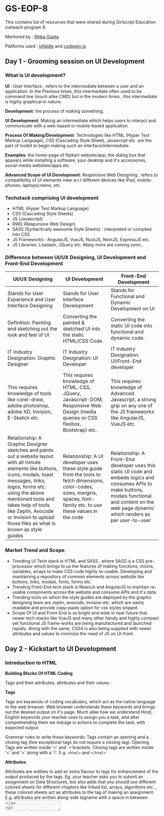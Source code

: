 # GS-EOP-8
This contains list of resources that were shared during Girlscript Education outreach program 8.

Mentored by : [Ritika Gupta](https://www.linkedin.com/in/gritika1906/)

Platforms used : [jsfiddle](https://jsfiddle.net/) and [codepen.io](https://codepen.io/collection/AQPkmq )

## Day 1 - Grooming session on UI Development

### What is UI development?

**UI** : User Interface , refers to the intermediate between a user and an application. In the Previous times, this intermediate often used to be command line (much
alike CMD) but in the modern times , this intermediate is highly graphical in nature.

**Development**: the process of making something.

**UI Development**: Making an intermediate which helps users to interact and communicate with a web-based or mobile-based application.

**Process Of Making/Development**: Technologies like HTML (Hyper Text Markup Language), CSS (Cascading Style Sheet), Javascript etc. are the part of toolkit to begin making such an interface/intermediate.

**Examples**: the home-page of flipkart webiste/app, the dialog box that appears while installing a software, your desktop and it's accessories, social-media webistes/apps etc.

**Advanced Scope of UI Development**: Responsive Web Designing , refers to compatibility of UI elements view w.r.t different devices like IPad, mobile-phones, laptopscreens, etc.

### Techstack comprising UI development

* HTML (Hyper Text Markup Language)
* CSS (Cascading Style Sheets)
* JS (Javascript)
* RWD (Responsive Web Design)
* SASS (Syntactically awesome Style Sheets) : interpreted or compiled into CSS
* JS Frameworks : AngularJS, VueJS, NuxtJS, NextJS, ExpressJS etc.
* JS Libraries: Loadash, JQuery etc.
Many more are coming soon...

### Difference between UI/UX Designing, UI Development and Front-End Development

UI/UX Designing | UI Development |  Front-End Development
--- | --- | ---
Stands for User Experience and User Interface Designing |Stands for User Interface Development | Stands for Functional and Dynamic Development on UI
Definition: Painting and sketching out the look and feel of UI | Converting the painted & sketched UI into the static HTML/CSS Code. | Converting the static UI code into functional and dynamic code.
IT Industry Designation: Graphic Designer | IT Industry Designation: UI Developer | IT Industry Designation: UI/Front-End developer
This requires knowledge of tools like corel-draw, adobe photoshop, adobe XD, Invision, E-Sketch etc. | This requires knowledge of HTML, CSS, JQuery, Javascript-DOM, Responsive Web Design (media queries or CSS flexbox, Bootstrap) etc. | This requires knowledge of Advanced Javascript, a strong grip on any one of the JS frameworks like AngularJS, VueJS etc.
Relationship: A Graphic Designer sketches and paints out a website layout with all minute elements like buttons, icons, modals, toast messages, links, logos, forms etc. using the above mentioned tools and takes help of tools like Zeplin, Avocode or Invision to upload those files as what is known as style guides | Relationship: A UI developer uses these style guide from the tools to fetch dimensions, color-codes, sizes, margins, spaces, font-family etc. to use these values in the code | Relationship: A Front-End developer uses this static UI code and embeds logics and consumes APIs to make buttons, modals functional and content on the web page dynamic which renders as per user-to-user

### Market Trend and Scope

* Trending UI Tech stack is HTML and SASS , where SASS is a CSS pre-processor which brings to us the features of making functions, mixins, variables, arrays to make CSS code highly re-usable. Developing and maintaining a repository of common elements across website like buttons, links, modals, fonts, forms etc.
* Trending Front-End tech stack is ReactJs and AngularJS to maintain re-usable components across the website and consume APIs and it's data.
* Trending tools on which the style guides are deployed by the graphic designing team are zeplin, avocode, invision etc. which are easily readable and provide copy-paste option for css styles snippet.
* Scope Of UI and Front-End is so bright and wide in near future that newer tech stacks like VueJS and many other handy and highly compact yet functional JS frame-works are being manufactured and launched rapidly. Along with the same, CSS4 is also being supplied with newer attributes and values to minimize the need of JS on UI-front.

## Day 2 - Kickstart to UI Development

### Introduction to HTML

**Building Blocks Of HTML Coding**

Tags and their attributes; attributes and their values.

**Tags**

Tags are keywords of coding vocabulary, which act as the native language to the web browser. Web browser understands these keywords and brings out the desired output on
it's page. Much alike how we understand Hindi, English keywords your teacher uses to assign you a task, and after comprehending them we indulge in actions to complete the
task, with expected output. 

Grammar rules to write these keywords: Tags contain an opening and a closing tag (few exceptional tags do not require a closing tag). Opening Tags are written inside '<' and '>'brackets. Closing tags are written inside '<' and '>' along with a '/'. E.g. ```<html>``` and ```</html>```

**Attributes**

Attributes are entities to add an extra flavour to tags for enhancement of the output
produced by the tags. Eg. your teacher asks you to submit an assignment on Data
Structures, but also adds that you should use different colored sheets for different
chapters like linked list, arrays, algorithms etc. , these colored sheets act as attributes to
the tag of making an assignment.
E.g. attributes are written along-side tagname with a space in between <textarea
disabled>

**Values**

Values are, what type of enhancements do we need to embed to our output. For an instance, teacher has told you to use colored sheets for different chapters but what
colors you will choose to make the assignment forms the part of values to attributes.E.g. values are written after attribute name with an = in between and inside quotes " or '
`<textarea disabled="true">`
  
**Typography Tags**

* `<p></p> `: This is a paragraph tag used to code text type of content for the web browser.
* `<label></label>` : This is a label tag used to code text type of content, especially the descriptions for the form fields, for the web browser.
* `<h1></h1>` to `<h6></h6>` : This is a paragraph tag used to code text type of content, especially the headings and sub headings, for the web browser.
* `<span></span>` : This is a tag used to code text type of content, inline in nature, for the web browser.
* `<i></i>` or `<em></em>` : This is an italics/emphasis tag used to format the syle of content, making it appear italicized in nature. This also forms a part of formatting tags. Both the tags visually appear to have same effect on the browser but for website translating speech programs, the tone of text changes for 'em' tag.
* `<b></b>` and `<strong></strong>` : This is a bold tag used to format the style of content, making it appear bold in nature. This also forms a part of formatting tags. Both the tags visually appear to have same effect on the browser but for website translating speech programs, the tone of text changes for 'strong' tag.
* `<u></u>` : This is an underline tag used to format the style of content, making it appear underlined in nature. This also forms a part of formatting tags.
* `<mark></mark> `: This is a mark tag used to format the style of content, making it appear highlighted in nature. This also forms a part of formatting tags.

**Semantic Tags**

* `<header></header>` : This is a header tag used to wrap structure of header, for any webpage/website.
* `<footer></footer>` : This is a footer tag used to wrap structure of header, for any webpage/website.
* `<section></section>` : This is a section tag used to wrap sections of the webpage/webiste apart from header or footer.
* `<article></article>` : This is an article tag used to wrap textual content of the webpage/website.
* `<aside></aside>` : This is an aside tag used to wrap content aligned to corners of the webpage/website.
* `<main></main>` : This is a main tag used to wrap content of specific and relevant importance for the webpage/website.
* `<thead></thead>` : This is a table head tag used to wrap content of a table headers.
* `<tbody></tbody>` : This is a table body tag used to wrap content of a table body.
* `<figure></figure>` and `<figcaption></figcaption>` : This is a figure tag used to wrap content of image media placed on a webpage/website, figcaption is a sub-tag to wrap caption of the image in it.

**Media Tags**

* `<img></img>` : This is an image tag, used to display image type media on the webpage/website. But this tag will not only work by mentioning it's tag name like other tags mentioned so far, it will require attributes to be guided with more information to perform desired function. The mandatory attribute with this tag name is "src" written as `<img src="path of the image file"></img>` E.g. `<img src="https://redzonekickboxing.com/wpcontent/uploads/2017/04/default-image-620x600.jpg"></img>`
* `<a></a>` : This is the anchor tag used to embed links to external webistes/webpages or to navigate between different pages of same website or to embed an email address to redirect in composing the mail etc. This tag alike 'img' tag too requires a mandatory attribute called 'href' written as `<a href="link to webiste/ link to page in this website/ move to an element on the same page/ mail">link text</a>` E.g. `<a href="#top">link text</a>`, E.g. `<a href="https://www.google.com/">link text</a>`E.g. `<a href="mailto: aashigupta1919@gmail.com">link text</a>`

**Form Related Tags**

* `<form></form>` : This is form tag that wraps all the elements which demands an input or action from the user interacting with the website/webpage.
* `<input>` : This is input tag and contains a mandatory attribute called 'type' to display it's nature and is used to render different types of form inputs like text, password, date, time, color, range, file, list etc. on the webpage/website.
* `<textarea></textarea>` : This is textarea tag, used to get an input of multiple lines of text, from the user on a webpage/website.
* `<select></select>` and `<option></option>` : This select tag allows a user to select from a list of options pre-available, fromt the webpage/website. The `<option></option>` tag is a crucial sub-tag of 'select' as inside this tag all the options are written which are to be made available for the user.
* `<datalist></datalist>` : This datalist tag acts as a text input taken from user and if the text string matches any of the available options, it shows the list of those
options to the user much alike a pre-fetch function. This tag operates both by subtag `<option></option>` and by parent tag `<input>` 

**Tag Attributes**

* **Global Attributes**: 'id', 'class', 'style', 'contenteditable', 'spellcheck', 'lang', 'title' 'data-\*' etc. These attributes are not tag-specific and may be used with any tag for tag enhancement.
    * **id**:This attribute assigns a unique id to an element which can be accessed either for styling purposes or for functional purposes. (** Remember 'id' attribute
value cannot be same for multiple elements and must contain a unique value)
    * **class**: This attribute assigns a value to an element which can be accessed either for styling purposes or for functional purposes. Typically, this attribute also
defines, as to which group of styles this element belongs to.
    * **style**: This attribute contains all the style properties and it's values to provide inline styles to the element.
    * **title**: This attribute is used to show a tooltip kind of information related to the element. Typically used to describe the purpose/content/function of an element in a summarized manner.
    * **contenteditable**: This attribute is used to define if content of tag/element can be edited or not via interface.
    
* **Form Input Attributes**: 'type' attribute has different values like "type='text'","type='password'", "type='file'", "type='email'", "type='date'". All these attributes help in obtaining input from the user and send across the server for manipulation.
    * **type='text'**: This attribute is used to obtain single line text input from user like name of the user, contact number, etc.
    * **type='password'**: This attribute is used to obtain single line hidden input from user like password etc.
    * **type='file'**: This attribute is used to obtain file input from user like uploading a resume file, uploading bill proofs etc.
    * **type='email'**: This attribute is used to obtain email input from user. This attribute automatically validates if the input value is in correct format of email or not.
    * **type='date'**: This attribute is used to obtain date input from user. This attribute automatically provides a calendar feature to the user to choose a date from.

And there is an exhaustive list of attributes for other tags.

### Difference between HTML4 and HTML5

HTML 4 | HTML 5
--- | --- 
Absence of Semantic Tags: only tags like \<div\>\<\/div\> | Semantic Tags like: \<article\>\<\/article\>,\<header\>\<\/header\>, \<footer\>\<\/footer\>,\<nav\>\<\/nav\>, \<figure\>\<\/figure\>, \<main\> \<\/main\> etc
Input types like 'text', 'password'etc. available for all purposes. | Input types like 'email', 'url', 'date' etc. have been introduced for wider usage.
Special form tags absent. | Special form tags like \<datalist\>\<\/datalist\>, \<output\>\<\/output\>, etc. have been introduced
Formatting Tags like : \<font\>\<\/font\>, \<big\>\<\/big\>, \<strike\>\<\/strike\>, \<center\>\<\/center\>, were present.| Formatting Tags like :\<font\>\<\/font\>, \<big\>\<\/big\>, \<strike\>\<\/strike\>, \<center\>\<\/center\>, have been removed (deprecated).
The input tag has limited set of attributes like 'id', 'class', 'style','type', 'name' etc. | The input tag has several highly dynamic attributes like 'pattern', 'autocomplete','min', 'max' etc 
\<ol\>\<\/ol\> tag has no attribute for reverse ordering. | \<ol\>\<\/ol\> tag has an attribute for reverse ordering called 'reversed'.
Limited set of global attributes available. | Special feature global attributes like: "spellcheck" , "contenteditable" etc. have been introduced.

And an exhaustive list of differences exist.
Please refer to the official W3 website to study in detail.

### HTML Code for practise

```javascript
HTML Code Practiced on JSFiddle for Tags and attributes
<html>
<head>
<style>
p{
 color: cyan;
}
</style>
</head>
<body>
<p id="para" class="paragraph" spellcheck="true" contenteditable="true" style="color: pink;">
My name is Ritika Gupta. This is my first web page developnt. I am practising tags and attributes through
this demo.
</p>
<h1>
This is my first heading
</h1>
<h2>
This is my second heading
</h2>
<h3>
This is my third heading
</h3>
<h4>
This is my fourth heading
</h4>
<h5>
This is my fifth heading
</h5>
<h6>
This is my sixth heading
</h6>
<code>This is my first code</code>
<i>This text is italicised</i>
<em>This text is italicised too</em>
<b>This text is bold</b>
<strong>This text is bold too</strong>
<span>This is a span tag</span>
<img src="https://www.litmus.com/wp-content/uploads/2020/04/fallback-strategies-for-interactiveemail.gif" title="this is an image"/>
<a href="https://jsfiddle.net/hstumLbe/3/">Take me to this link</a>
<a href="mailto: abc@gmail.com">Send Email</a>
<a href="#para" title="jumper" contenteditable="false">Take me to the top of page</a>
</body>
</html>
```

### Resources

* [HTML Learning from JavaT Point]( https://www.javatpoint.com/html-tutorial)
* [Codecademy HTML Code-Along Learn Platform]( https://www.codecademy.com/learn/learn-html )(**Personally recommended**)
* [W3Schools HTML Learning]( https://www.w3schools.com/html/)
* [MDN](https://developer.mozilla.org/en-US/docs/Web/HTML) (**Preferred when you have a strong grip on fundamentals**)
* [Tutorials Point HTML]( https://www.tutorialspoint.com/html/index.html)

## Day 3 - Adding Visual styles to UI I

### Introduction to CSS

* CSS may be divided into 3 types: inline CSS, embedded CSS, External CSS.
    * **Inline CSS**: when the styles are coded as an attribute of the element or tag in the HTML file. E.g. `<p style="color: darkred;">`
    * **Embedded CSS**: when the styles are coded as a part of head tag in the HTML file. E.g.```<head> <style>p{color: pink;} </style> </head>```
    * **External CSS**: A designated CSS file is maintained containing only the styles , with an extension .css and is called upon in the HTML file through "link" tag. E.g. ```<link href="styles.css">```
    
* Cascading Style Sheets comprise of several property-value set of code to embed visually appealing styles to HTML coded web pages or websites.

* The Grammar to define property-value set is: "property : value;" the property name followed by a colon further followed by the value and ended by a semi-colon. E.g. ```color : blue;```

* These property-value sets are then supplied to elements of the web page, we wish to style, called selectors in CSS. Grammar for the same is as follows:
```"selector{ property: value; }"```

* A Selector is a piece of code that selects and brings element to be styled, to the CSS table. E.g. ``` p{color: red;}```

* Selectors may be of wide variety, common of which are given here:
    * Element Name E.g. ```p, h1, article, nav, div, input etc.```
    * Element Class E.g.``` .box, .container etc.```
    * Element Id E.g.``` #box, #container etc.```
    * Universal Selector E.g. ```*{}```. A Universal Selector selects all the elements or tags on a web page like ```p, body, footer, header, span, a, img, div, etc.```
    * Element Name followed by attribute-value pair E.g. ```input[type="text"]```
    * Element name/class/id followed by attribute-value prefix. E.g. ```div[class^="box"]```,```form-group[class^="box"]``` ,```#form-group[class^="box"]```
    * Element name/class/id followed by attribute-value suffix. E.g. ```div[class$="wrapper"],frame[class$="wrapper"], #frame[class$="wrapper"]```
    * Element name/class/id followed by attribute-value substring. E.g. ```div[class*="wrapper"], .frame[class*="wrapper"], #frame[class*="wrapper"]```
    * homogenous/heterogenous combination of all the above mentioned selectors. E.g. ```p.child{color: green;}, h2#top{color: cyan;}, div[class*="group"] input[type="text"]``` ```{font-size: 20px; border: 1px solid red;}```
    
* What if overriding styles are written for the same element by differentselectors?: The specificity rule follows for different selectors which sets the priority for them.

    * The standard specificity rule is: inline style > id > class > element name

    * Specificity Rule when same method is style is written multiple times: The greater valued line of code will execute. E.g. on line 4``` p{color: green}``` and on line 10 of same sheet ```p{color: blue}```, paragraph will be of blue color.

    * Specificity when dealing with ```"!important"``` : It tends to pick the selector to which it is applied and place it on the top of hierarchy stack. E.g. ```p{color: red
!important} ```

### CSS Box Model

![CSS Image](Class-3/css-box-model.png)

* Every Element or tag placed on a web page may be imagined of as abox. This box contains an invisible environment around it's edges marking it's features. These features are margins -> borders -> padding-> content

* Property-Value Set related to CSS box-model is 'box-sizing'.

* box-sizing: border-box | content-box

* By Default, the box-sizing property is set to the value content-box which means that padding and borders will not be included in the width and height of an element and will add their values to the width and height of the element , changing it's desired width and height.

* Let's take an example to understand this concept in detail: We have a 'div' tag whose total width should be 300px and height should be 100px, border-width should be 3px and padding should be 20px from all edges.

* box-sizing: content-box will make total width of div = 346px (width of div 300px + padding-left 20px + padding-right 20px + border-width-left 3px + border-width-right 3px) violating the requirement of width to be 300px only.

* box-sizing: content-box will make total height of div = 146px (height of div 100px + padding-top 20px + padding-bottom 20px + border-widthtop 3px + border-width-bottom 3px) violating the requirement of height to be 100px only.

* To solve this problem: we have box-sizing: border-box

* box-sizing: border-box, helps to consume dimensions for padding and border value from mentioned value of width and height of 'div' tag.

* For an example: we have given width = 300px and height = 100px for 'div' padding = 20px and border = 3px, hence values for padding and border are auto adjusted from width and height values.

* box-sizing: border-box, will keep total height of div 100px by adjusting values like height 54px (height of div 100px - padding top 20px - padding bottom 20px - border top 3px - border-bottom 3px)

* box-sizing: border-box, will keep total width of div 300px by adjusting values like width 254px (width of div 300px - padding left 20px - padding right 20px - border right 3px - border left 3px)

### Typogrphy and Formating

* font-family: Segoe UI | Times New Roman | Comic Sans | Helvetica | etc.

* Commonly fallback values are given for such properties to ensure the display does not break on any browser. Fallback values may be given in a single property separated by commas. E.g. ```font-family: helvetica,sansserif.```

* color : any color value (hex, rgb, rgba or name of the color).

* font-size: any numeric value(in px, em, rem etc. units)

* text-decoration: none | underline |line-through | underline | overline etc.

* font-weight: normal | bold | bolder | lighter | number | initial | inherit;

* text-transform: uppercase | lowercase | capitalize | none etc.

* text-indent: number

* word-spacing: number

* letter-spacing: number

* line-height: number

* text-shadow: horizontal-shadow-number vertical-shadow-number

* shadow-smudge-number shadow-color

* text-align: center | right | left | justify etc.

* background-color: color code

* display: block | inline-block | inline | flex | inline-flex

* opacity: number between 0 to 1

* position: fixed | absolute | relative | static | sticky

* margin: margin-top margin-right margin-bottom margin-left (TRBL Trouble rule) [shorthand]

* padding: padding-top padding-right padding-bottom padding-left (TRBL Trouble rule) [shorthand]

* border: border-width border-style border-color [shorthand]

* width: number

* height: number

* min-width: number

* max-width: number

* min-height: number

* max-height: number

* overflow: scroll | hidden | auto | none

* border-radius: number

### CSS FlexBox

* CSS Flexbox is a flexible box model used to design webiste/web-page structure to behave responsively for different devices.

* To develop this kind of a structure, a set of CSS property-value are defined mentioned as follows:

* display: flex (set the display property of the container element to flexible box)

* flex-direction: column | row | column-reverse | row-reverse (set the direction of items inside flexible container to appear in a row or a column)

* flex-wrap: nowrap | wrap | wrap-reverse (when the device size is small it adjusts the flexible container items in the available spaces below the other)

* justify-content: center | flex-start | flex-end | space-around | spacebetween etc. (The justify-content property aligns the flexible container's items when the items do not use all available space on the main-axis (horizontally).)

* align-items: center | flex-end | flex-start | baseline | stretch (The alignitems property specifies the default alignment for items inside the flexible container.)

* align-self: center | flex-end | flex-start | baseline | stretch (The align-self property specifies the alignment for the selected item inside the flexible container. The align-self property overrides the flexible container's alignitems property.)

* flex-flow: flex-direction flex-wrap [shorthand property]

* order: number (Specifies the order of a flexible item relative to the rest of the flex items inside the same container)

###  Difference Between CSS2 and CSS 3

**CSS 2**

* Border enhancement properties weren't introduced.
* This doesn't support border-box property.
* border-image property is unsupported.
* limited set of pseudo-elements existed.
* limited set of pseudo-selectors existed.
* box-shadow property missing.

**CSS 3**

* Border enhancement properties like border-radius came into picture.
* border-box property is supported in this version.
* border-image property has been introduced.
* several new selectors like element attribute suffix, element attribute prefix and element attribute substring were introduced.
* several new pseudo-elements are introduced like ::first-line, ::first-letter,::after, ::before etc.
* several new pseudo-classes are introduced like :first-child, :hover, :active,:focus, :lang, :root, :empty etc.
* box-shadow property introduced, box-shadow: none | h-shadow vshadow blur spread color |inset;

### Resources

* [Difference between CSS2 and CSS3 keypoints]( https://nimapinfotech.com/blog/css3-vs-css2/)
* [CSS Study Link W3Schools]( https://www.w3schools.com/css/)
* [CSS Codecademy Link]( https://www.codecademy.com/learn/learn-css) (**Personally Preferred learning portal**)
* [JavaTPoint CSS Learning](https://www.javatpoint.com/css-tutorial)

## Day 4 - Adding Visuals to UI II

### Advanced CSS Concepts

**CSS variables**

CSS variables are the custom keywords used to store property values. These variables can be called at all the code areas where the desired value needs to be put. This is the most efficient code practice as value stored in the variable can be later on modified or deleted (as per the product requirement) very easily and quickly whereas locating all the places where the value has been written and then modifying/deleting it might be cumbersome and lead to unhandled code errors.

Syntax of declaring and using variables is as follows:

Variable Declaration: "--variable-name: value;" E.g. --grey-shade: grey;

Variable Consumption: "property: var(--variable-name);" E.g. color: var(--grey-shade);

**CSS pseudo-selectors**

These are the set of pre-defined classes in CSS used for special case styling on an element.Few of the highly used pseudo-selectors are as follows:

1. **:link** - This is a pseudo-selector used on anchor tags to define styles which enhances the predefined link behaviour of an anchor tag.
2. **:checked** - This is a pseudo-selector used on input type radio or checkbox, used to style them differently when they are in checked state.
3. **:disabled** - This is used on input types or elements to style them differently when they are disabled state.
4. **:invalid** - This is used on several input types to style them differently when they we input mismatched type of values in them. This pseudo-selector has met form validation needs efficiently.
5. **:hover** - This selector is used to add styles to an element to present it differently when user hovers on the element.
6. **:first-child** - This selector is used to add styles differently, to the first child of an element which acts as parent to it.
7. **:last-child** - This selector is used to add styles differently, to the last child of an element which acts as parent to it.
8. **:nth-child** - This selector is used to add styles differently, to the nth child of an element which acts as parent to it. This nth child could be any number like nth-child(4) the fourth child element, nth-child(odd) all the odd child elements, nth-child(5n) all the child elements appearing at a count of 5 will be styled differently and so on.

***CSS pseudo-elements***

These are the set of pre-defined styles in CSS used for special case styling on an element.Few of the highly used pseudo-elements are as follows:

1. **::first-line** - This selects the first line of typography tags and is uesd to style them differently.
2. **::first-letter** - This is used to add different styles to first letter in a typographic element or input elements.
3. **::after** - This is used to concatenate a string value towards the end of an element. The mandatory property-value pair needed to display output of this is content: "string/empty".
4. **::before** - This is used to concatenate a string value towards the beginning of an element. The mandatory property-value pair needed to display output of this is content:
"string/empty".

***Font-Awesome Icons Library***

Font-awesome icons library is used widely to include icons on a web page or website. It is a repository of icons and provide commonly used icons for free to the web applications. There are other similar icon repositories available online. the Font-awesome repository may be used in the following ways:

1. **CDN link**: developers may include the cdn (content delivery network) link for font-awesome repository in the head section of root html file in this way: `<link rel="stylesheet" href="https://cdnjs.cloudflare.com/ajax/libs/font-awesome/4.7.0/css/fontawesome.min.css">`
2. **NPM Package**: while developing a website using a JS framework, a node package may be installed in the application and used directly. This method has an advantage over the cdn link that if the server where the icons are placed, runs down, it does not affect our webiste as we have the package locally installed in our app. The package may be installed running this command `"npm i font-awesome"`.
3. **Grammar to use the icons**:
    1. **CSS content-code method**: by using the pseudo-element after/before with the element to which icon needs to be applied, the content attribute value can be substituted with string content code of the icon and including the font-family attribute to be FontAwesome. E.g.
       ``` javascript
       p::after{
       content: '\f01e';
       font-family: FontAwesome;
       }```
    2. **HTML entity code method**: much alike css content code method, the html entity code is written inside the element where icon is needed and element css must contain font-family as FontAwesome. E.g.
      ``` javascript
      <span> '&#wwww' home </span >
      css: span { font-family: FontAwesome;}
      ``` 
    3. **HTML tag and class attribute method**: An i tag with class="fa icon-class" is placed in the html code to display the icon. E.g.
       ``` javascript
       <i class="fa fa-adjust">
       ```
**CSS Transform**

* **transform: rotate(angle)** - This property enables to rotate an element by an angle given, to which it is applied. E.g. `transform: rotate(45deg);`
* **transform: scale(x,y)** - This property enables to zoom-in/zoomout/stretch an element by the value of x and y axis given, to which it is applied. E.g. `transform: scale(1.5,2.5);`
* **transform: translate(x,y)** - This property re-positions the element on x axis and y axis , to which it is applied. E.g. `transform: translate(50px,20px);`
* **transform: none** - This property clears and removes all the transform applied to an element.
* **transform: scaleX(x)** - This property enables to zoom-in/zoomout/stretch an element by the value of x coordinate only, to which it is applied. E.g. `transform: scale(1.5);`
* **transform: scaleY(y)** - This property enables to zoom-in/zoomout/stretch an element by the value of y coordinate only, to which it is applied. E.g. `transform: scale(4.5);`
* **transform: translateY(y)** - This property re-positions the element on it's y coordinate only, to which it is applied. E.g. `transform: translateY(15px);`
* **transform: translateX(x)** - This property re-positions the element on it's x coordinate only, to which it is applied. E.g. `transform: translateX(15px);`
* **transform: rotateX(angle)** - This property enables to rotate an element by an angle given from it's x-axis, to which it is applied. E.g. `transform:rotate(45deg);`
* **transform: rotateY(angle)** - This property enables to rotate an element by an angle given from it's y-axis, to which it is applied. E.g. `transform:rotate(45deg);`

### Resources

* [CSS transform property]( https://www.w3schools.com/cssref/css3_pr_transform.asp)
* [CSS variables]( https://www.w3schools.com/css/css3_variables.asp)
* [Difference between :root pseudo-selector and html{} selector]( https://stackoverflow.com/questions/15899615/whats-the-difference-between-css3s-root-pseudo-class-and-html) 
   
One technical difference between them is that :root - being a pseudo class has a greater specificity than html (a type selector)

# Day 5

Introduction to css preprocessors

Introduction to SASS

What is SASS? - SASS is a pre-processor scripting language compiled or
interpreted into CSS. It is the most powerful, mature and stable CSS extension
language. It eliminates the redundancy in CSS code and allows to create reusable components.
Difference between SASS and SCSS: The only difference is that a file saved with
.sass extension must contain an indented syntax and a file saved with .scss
extension may take help of curly braces to define the scope. Hence, the only
difference lies in the grammar of writing the code.
A file with .sass extension:
p
 color: green;
 span
   color: red;
   font-family: arial black;
 font-family: Segoe UI;
A file with .scss extension
p
{
color: green;
span
{
color: red;
font-family: arial black;
}
font-family: Segoe UI;
}
Fundamental Concepts of SASS are: variables, mixins, functions and arguments,
lists and arrays.

SASS Variables

SASS Variables: These are the store houses for property values much alike CSS
variables.
Syntax for Variable Declaration- $variable-name: value stored; E.g. $primary-color:
darkblue;
Syntax for Variable Consumption- property: $variable-name; E.g. color: $primarycolor; etc.
Syntax for Variable as function argument- @function btn($value){@return $value;}
Syntax for Variable as argument with default value- @function btn($value =
"primary"){ @return $value; }

SASS Mixins

Mixins: These are collection of code statements for some common styles under a
single roof to be re-used wherever same set of styles are needed in a
website/web-page.
Syntax of mixins:
@mixin btn-primary{
background-color: blue;
color: white;
border-radius: 3px;
padding: 12px;
&:hover{
background-color: darkblue;
border: 1px inset blue;
}
}
.btn-action{
@include btn-primary;
}
.btn-ok{
@include btn-primary;
background-color: green;
}

More Dynamic Mixins:

@mixin btn($color, $borderRadius, $bgColor, $padding, $margin, $hoverbg){
background-color: $bgColor;
color: $color;
border-radius: $borderRadius;
margin: $margin;
padding: $padding;
&:hover{
background-color: $hoverbg;
}
}
.btn-cancel{
@include btn('white', '3px', 'darkblue', '12px', '0px', 'lightblue');
}
.btn-warning{
@include btn('goldenrod', '3px', '#202020', '8px', '0px', 'yellow'); }
A mixin may be called in another mixin with additional or no set of style
statements.

SASS Functions and Lists

SASS Functions: These are code snippets which helps rendering functional,
conditional or looped styles to an element.
Syntax: @function function-name(arguments){ function to be performed }
E.g.
@function edges($edgesValue: 'flat'){
$value: 25px;
@if $edgesValue == 'semi'{
$value: 5px;
@return $value;
}
@else if $edgesValue == 'rounded'{
$value: 50%;
@return $value;
}
@else if $edgesValue == 'flat'{
$value: 0px;
@return $value;
}
}
p{
border-radius: edges('semi');
border: 1px solid;
padding: 12px;
}
div{
border: 2px solid;
border-radius: edges('rounded');
width: 20px

height: 20px;
}

SASS Lists: SASS Lists are key-value pairs stored like an object.


Syntax: $colors: (black: #000000, white: #ffffff, grey: #efefef, red: #000099);
These list key-values may be accessed by inbuilt SASS function map-get().
E.g. div{
background-color: map-get($colors, grey);
}
More functional example:
$palette:( grey: (5: #404040, 10: #606060, 20: #808080, 30: #B0B0B0, 40:
#D0D0D0), blue: (5: #000033, 10: #000066, 20: #000099), red: (5: #660000, 10:
#990000) );
@function color($colorname, $colorcode){
$color-map: map-get($palette, $colorname);
@if ($color-map == null) {
@error $selectedColor + ' is not part of the color palette';
}
@return map-get($color-map, $colorcode);
}
p{
color: color(red,10);
}


